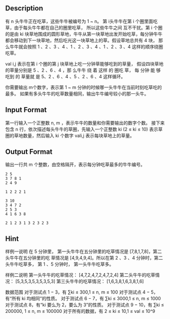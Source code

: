 ## Description

有 n 头牛牛正在吃草，这些牛牛被编号为 1 ~ n。
第 i头牛牛在第 i 个圈里面吃草，由于每头牛牛都在自己的圈里吃草，  所以这些牛牛之间 互不干扰。第 i 个圈的是由 ki   块草地围成的圆形草地，牛牛从第一块草地出发开始吃草，每分钟牛牛都会移动到下一块草地，然后吃光这一块草地上的草。假设草地总共有 4  块， 那么牛牛就会按照 1 、2 、3 、4 、1 、2 、3 、4 、1 、2 、3 、4  这样的顺序绕圈吃草。

val i,j   表示在第 i 个圈的第 j 块草地上吃一分钟草能够吃到的草量， 假设四块草地的草量分别是 5 、2 、6 、4 ，那 么牛牛 绕 着 这样 的 圈吃 草，   每 分钟 能 够 吃到 的 草量就 是 5、2 、6 、4 、5 、2 、6 、4  这样循环。

你需要输出 m个数字，表示第  1 ~ m 分钟的时候哪一头牛牛在当前时刻吃草吃的最多。 如果有多头牛牛的吃草数量相同，输出牛牛编号较小的那一头牛。

## Input Format

第一行输入一个正整数 n, m ，表示牛牛的数量和你需要输出的数字个数。
接下来包含 n  行，依次描述每头牛牛的草圈，先输入一个正整数 ki (2 ≤ ki  ≤ 10)
表示草圈的草地数量，然后输入 ki   个数字 vali,j   表示每块草地上的草量。

## Output Format

输出一行共 m  个整数，由空格隔开，表示每分钟吃草最多的牛牛编号。

```input1
2 5
3 7 8 1
2 4 9
```
```output1
1 2 2 2 1
```
```input2
3 10
3 4 7 2
2 5 3
4 1 6 3 8
```
```output2
2 1 2 3 1 3 2 3 2 3
```
## Hint

样例一说明
在 5 分钟里， 第一头牛牛在五分钟里的吃草情况是  [7,8,1,7,8]，第二头牛牛在五分钟里的吃 草情况是  [4,9,4,9,4]。所以在第 2 、3 、4  分钟时，第二头牛牛吃草多，  第  1 、5  分钟时， 第一头牛牛吃草多。

样例二说明
第一头牛牛的吃草情况：  [4,7,2,4,7,2,4,7,2,4]
第二头牛牛的吃草情况：  [5,3,5,3,5,3,5,3,5,3]
第三头牛牛的吃草情况：  [1,6,3,8,1,6,3,8,1,6]

数据范围
对于测试点	1 − 3，有 ∑ki  ≤ 300,1 ≤ n, m ≤ 100
对于测试点	4 − 5，有“所有 ki                       均相同”的性质。
对于测试点	6 − 7，有 ∑ki  ≤ 3000,1 ≤ n, m ≤ 1000
对于测试点	8，有“ki   要么为 2，要么为  3”的性质。
对于测试点	9 − 10，有  ∑ki  ≤ 200000, 1 ≤ n, m ≤ 100000
对于所有的数据，有 2 ≤ ki  ≤ 10,1 ≤ val ≤ 10^9



